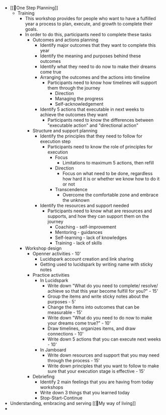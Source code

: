 - [[🌱One Step Planning]]
    - Training
        - This workshop provides for people who want to have a fulfilled year a process to plan, execute, and growth to complete their goals.
        - In order to do this, participants need to complete these tasks
            - Outcomes and actions planning
                - Identify major outcomes that they want to complete this year
                - Identify the meaning and purposes behind these outcomes
                - Identify what they need to do now to make their dreams come true
                - Arranging the outcomes and the actions into timeline
                    - Participants need to know how timelines will support them through the journey
                        - Direction
                        - Managing the progress
                        - Self-acknowledgement
                - Identify 5 actions that executable in next weeks to achieve the outcomes they want
                    - Participants need to know the differences between "executable action" and "directional action"
            - Structure and support planning
                - Identify the principles that they need to follow for execution step
                    - Participants need to know the role of principles for execution
                        - Focus
                            - Limitations to maximum 5 actions, then refill 
                        - Direction
                            - Focus on what need to be done, regardless how hard it is or whether we know how to do it or not
                        - Transcendence
                            - Overcome the comfortable zone and embrace the unknown
                - Identify the resources and support needed
                    - Participants need to know what are resources and supports, and how they can support them on the journey
                        - Coaching - self-improvement
                        - Mentoring - guidances
                        - Self-learning - lack of knowledges
                        - Training - lack of skills
        - Workshop design
            - Openner activities - 10'
                - Lucidspark account creation and link sharing
                - Getting used to lucidspark by writing name with sticky notes
            - Practice activities
                - In Lucidspark
                    - Write down "What do you need to complete/ resolve/ achieve so that this year become fulfill for you?" - 15'
                    - Group the items and write sticky notes about the purposes - 5'
                    - Change the items into outcomes that can be measurable - 15'
                    - Write down "What do you need to do now to make your dreams come true?" - 10'
                    - Draw timelines, organizes items, and draw connections - 10'
                    - Write down 5 actions that you can execute next weeks - 10'
                - In Jamboard
                    - Write down resources and support that you may need through the process - 15'
                    - Write down principles that you want to follow to make sure that your execution stage is effective - 15'
            - Debriefing
                - Identify 2 main feelings that you are having from today workshops
                - Write down 3 things that you learned today
                - Stop-Start-Continue
- Understanding, embracing and serving [[🌱My way of living]]
- 
